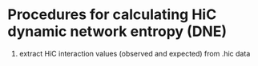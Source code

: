 # Procedures for calculating HiC dynamic network entropy (DNE)


1. extract HiC interaction values (observed and expected) from .hic data


  ```bash
  
  ```
